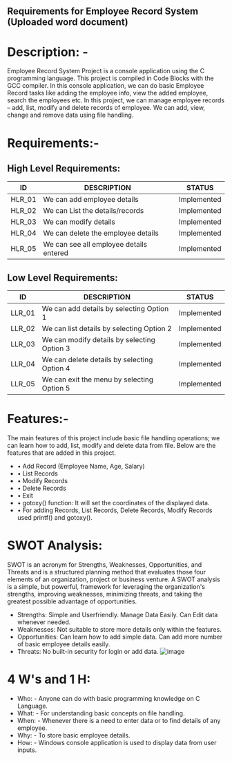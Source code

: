 ## **Requirements for Employee Record System (Uploaded word document)**

# Description: -
Employee Record System Project is a console application using the C programming language. This project is compiled in Code Blocks with the GCC compiler. In this console application, we can do basic Employee Record tasks like adding the employee info, view the added employee, search the employees etc.
In this project, we can manage employee records – add, list, modify and delete records of employee. We can add, view, change and remove data using file handling.
# Requirements:-
## High Level Requirements:
|ID|DESCRIPTION|STATUS|
|---|-----------|------|
|HLR_01|We can add employee details|Implemented|
|HLR_02|We can List the details/records|Implemented|
|HLR_03|We can modify details|Implemented|
|HLR_04|We can delete the employee details|Implemented|
|HLR_05|We can see all employee details entered|Implemented|
## Low Level Requirements:
|ID|DESCRIPTION|STATUS|
|----|----------|------|
|LLR_01|We can add details by selecting Option 1|Implemented|
|LLR_02|We can list details by selecting Option 2|Implemented|
|LLR_03|We can modify details by selecting Option 3|Implemented|
|LLR_04|We can delete details by selecting Option 4|Implemented|
|LLR_05|We can exit the menu by selecting Option 5|Implemented|
# Features:-
The main features of this project include basic file handling operations; we can learn how to add, list, modify and delete data from file. Below are the features that are added in this project.
* •	Add Record (Employee Name, Age, Salary)
* •	List Records
* •	Modify Records
* •	Delete Records
* •	Exit
* •	gotoxy() function: It will set the coordinates of the displayed data.
* •	For adding Records, List Records, Delete Records, Modify Records used printf() and gotoxy().

# SWOT Analysis:
SWOT is an acronym for Strengths, Weaknesses, Opportunities, and Threats and is a structured planning method that evaluates those four elements of an organization, project or business venture. A SWOT analysis is a simple, but powerful, framework for leveraging the organization's strengths, improving weaknesses, minimizing threats, and taking the greatest possible advantage of opportunities.
* Strengths:
Simple and Userfriendly.
Manage Data Easily.
Can Edit data whenever needed.
* Weaknesses:
Not suitable to store more details only within the features.
* Opportunities:
Can learn how to add simple data.
Can add more number of basic  employee details easily.
* Threats:
No built-in security for login or add data.
![image](https://user-images.githubusercontent.com/98813710/155273618-b503cf58-0e3b-495f-809b-4b7b56aacdd3.png)





 
# 4 W's and 1 H: 
* Who: - Anyone can do with basic programming knowledge on C Language.
* What: - For understanding basic concepts on file handling.
* When: - Whenever there is a need to enter data or to find details of any               employee.
* Why: - To store basic employee details.
* How: - Windows console application is used to display data from user inputs.


